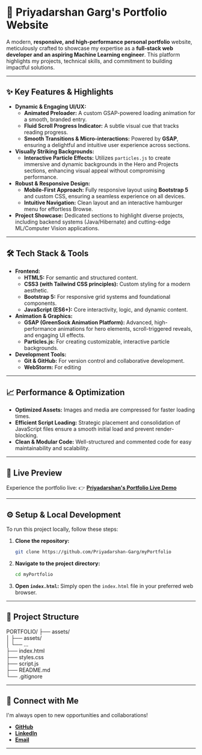 # 🚀 Priyadarshan Garg's Portfolio Website

A modern, **responsive, and high-performance personal portfolio** website, meticulously crafted to showcase my expertise as a **full-stack web developer and an aspiring Machine Learning engineer**. This platform highlights my projects, technical skills, and commitment to building impactful solutions.

---

## ✨ Key Features & Highlights

* **Dynamic & Engaging UI/UX:**
    * **Animated Preloader:** A custom GSAP-powered loading animation for a smooth, branded entry.
    * **Fluid Scroll Progress Indicator:** A subtle visual cue that tracks reading progress.
    * **Smooth Transitions & Micro-interactions:** Powered by **GSAP**, ensuring a delightful and intuitive user experience across sections.
* **Visually Striking Backgrounds:**
    * **Interactive Particle Effects:** Utilizes `particles.js` to create immersive and dynamic backgrounds in the Hero and Projects sections, enhancing visual appeal without compromising performance.
* **Robust & Responsive Design:**
    * **Mobile-First Approach:** Fully responsive layout using **Bootstrap 5** and custom CSS, ensuring a seamless experience on all devices.
    * **Intuitive Navigation:** Clean layout and an interactive hamburger menu for effortless Browse.
* **Project Showcase:** Dedicated sections to highlight diverse projects, including backend systems (Java/Hibernate) and cutting-edge ML/Computer Vision applications.

---

## 🛠️ Tech Stack & Tools

* **Frontend:**
    * **HTML5:** For semantic and structured content.
    * **CSS3 (with Tailwind CSS principles):** Custom styling for a modern aesthetic.
    * **Bootstrap 5:** For responsive grid systems and foundational components.
    * **JavaScript (ES6+):** Core interactivity, logic, and dynamic content.
* **Animation & Graphics:**
    * **GSAP (GreenSock Animation Platform):** Advanced, high-performance animations for hero elements, scroll-triggered reveals, and engaging UI effects.
    * **Particles.js:** For creating customizable, interactive particle backgrounds.
* **Development Tools:**
    * **Git & GitHub:** For version control and collaborative development.
    * **WebStorm:** For editing 

---

## 📈 Performance & Optimization

* **Optimized Assets:** Images and media are compressed for faster loading times.
* **Efficient Script Loading:** Strategic placement and consolidation of JavaScript files ensure a smooth initial load and prevent render-blocking.
* **Clean & Modular Code:** Well-structured and commented code for easy maintainability and scalability.

---

## 📸 Live Preview

Experience the portfolio live:
👉 [**Priyadarshan's Portfolio Live Demo**](https://priyadarshangarg.netlify.app/)

---

## ⚙️ Setup & Local Development

To run this project locally, follow these steps:

1.  **Clone the repository:**
    ```bash
    git clone https://github.com/Priyadarshan-Garg/myPortfolio
    ```
2.  **Navigate to the project directory:**
    ```bash
    cd myPortfolio
    ```
3.  **Open `index.html`:** Simply open the `index.html` file in your preferred web browser.

---

## 📂 Project Structure
PORTFOLIO/
├── assets/                 
│    ├── assets/         
│    └── ...             
├── index.html             
├── styles.css           
├── script.js              
├── README.md              
└── .gitignore              

---

## 🤝 Connect with Me

I'm always open to new opportunities and collaborations!

* **[GitHub](https://github.com/Priyadarshan-Garg)**
* **[LinkedIn](https://www.linkedin.com/in/priyadarshan-garg/)**
* **[Email](gargpriyadarshan18@gmail.com)**

---